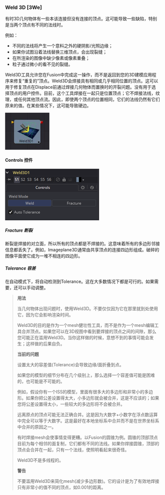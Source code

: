### Weld 3D [3We]

有时3D几何物体有一些本该连接但没有连接的顶点。这可能导致一些缺陷，特别是当两个顶点有不同的法线时。

例如：

- 不同的法线将产生一个意料之外的硬阴影/光照边缘；
- 如果你试图沿着法线替换三维顶点，会出现裂缝；
- 在所渲染的图像中缺少像素或像素重叠；
- 粒子通过微小的看不见的裂缝。

Weld3D工具允许您在Fusion中完成这一操作，而不是返回到您的3D建模应用程序来修复“重复的”顶点。Weld3D会焊接具有相同或几乎相同位置的顶点。这可以用于修复顶点在Displace前通过焊接几何物体而置换时的开裂问题。没有用于选择顶点的用户控件。目前，这个工具焊接在一起只是位置顶点；它不焊接法线，纹理，或任何其他顶点流。因此，即使两个顶点的位置相同，它们的法线仍然有它们原来的值。在某些情况下，这可能导致硬边。

 ![3We_tile](images/3We_tile.jpg)

#### Controls 控件

![3We_Controls](images/3We_Controls.png)

##### Fracture 断裂

断裂是焊接的对立面，所以所有的顶点都是不焊接的。这意味着所有的多边形邻接信息都丢失了。例如，Imageplane3D通常由共享顶点的连接四边形组成。破碎的图像平面使它成为一堆不相连的四边形。

##### Tolerance 容差

在自动模式下，将自动检测到Tolerance。这在大多数情况下都是可行的。如果需要，还可以手动调整。

> **用法** 
>
> 当几何物体出现问题时，使用Weld3D。不要仅仅因为它在那里就到处使用它，因为它会影响渲染时间。
>
> Weld3D的目的是作为一个mesh健壮性工具，而不是作为一个mesh编辑工具合并顶点。如果您可以在3D视图中看到要焊接的顶点之间的间隙，那么您可能正在滥用Weld3D。当你这样做的时候，意想不到的事情可能会发生；这样做的后果自负。
>
> **当前的问题** 
>
> 设置太大的容差值(Tolerance)会导致边缘/面折叠到点。
>
> 如果您的模型的细节分布在几个级别上，那么选择一个容差值可能是困难的，也可能是不可能的。
>
> 例如，假设你有一个ISS的模型，里面有很多大的多边形和非常小的多边形。如果你把公差设置得太大，小多边形就会被合并，这是不应该的；如果您将公差设置得太小，一些较大的多边形将不会被合并。
>
> 远离原点的顶点可能无法正确合并。这是因为大数字+小数字在浮点数运算中完全可以等于大数字。这是最好在本地坐标系中合并而不是在世界坐标系中合并的原因之一。
>
> 有时焊接mesh会使事情变得更糟。以Fusion的圆锥为例。圆锥的顶部顶点目前为每个相邻的面复制，它们都有不同的法线。如果你焊接圆锥，顶部的顶点会合并在一起，只有一个法线，使照明看起来很奇怪。
>
> Weld3D不是多线程的。
>
> **警告** 
>
> 不要滥用Weld3D来简化mesh(减少多边形数)。它的设计是为了有效地焊接只有非常小的值不同的顶点，如0.001的距离。

